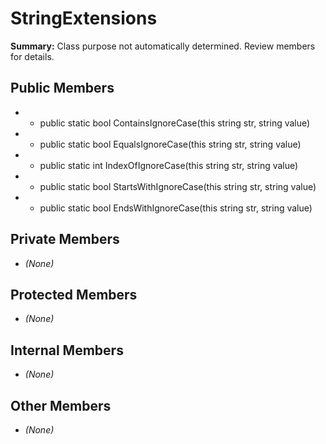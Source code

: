 # StringExtensions

**Summary:** Class purpose not automatically determined. Review members for details.

## Public Members
- - public static bool ContainsIgnoreCase(this string str, string value)
- - public static bool EqualsIgnoreCase(this string str, string value)
- - public static int IndexOfIgnoreCase(this string str, string value)
- - public static bool StartsWithIgnoreCase(this string str, string value)
- - public static bool EndsWithIgnoreCase(this string str, string value)

## Private Members
- *(None)*

## Protected Members
- *(None)*

## Internal Members
- *(None)*

## Other Members
- *(None)*
